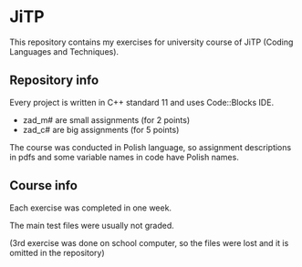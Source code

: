 # JiTP
This repository contains my exercises for university course of JiTP (Coding Languages and Techniques).

## Repository info

Every project is written in C++ standard 11 and uses Code::Blocks IDE.

- zad_m# are small assignments (for 2 points)
- zad_c# are big assignments (for 5 points)

The course was conducted in Polish language, so assignment descriptions in pdfs and some variable names in code have Polish names.

## Course info

Each exercise was completed in one week.

The main test files were usually not graded.



(3rd exercise was done on school computer, so the files were lost and it is omitted in the repository)